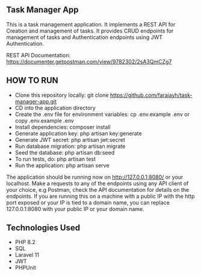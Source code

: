 ## Task Manager App

This is a task management application. It implements a REST API for Creation and management of tasks.
It provides CRUD endpoints for management of tasks and Authentication endpoints using JWT Authentication.


REST API Documentation: https://documenter.getpostman.com/view/9782302/2sA3QmCZg7

## HOW TO RUN
- Clone this repository locally: git clone https://github.com/farajayh/task-manager-app.git
- CD into the application directory
- Create the .env file for environment variables: cp .env.example .env or copy .env.example .env
- Install dependencies: composer install
- Generate application key: php artisan key:generate
- Generate JWT secret: php artisan jwt:secret
- Run database migration: php artisan migrate
- Seed the database: php artisan db:seed
- To run tests, do: php artisan test
- Run the application: php artisan serve


The application should be running now on http://127.0.0.1:8080/ or your localhost. Make a requests to any of the endpoints using any API client of your choice, e.g Postman, check the API documentation for details on the endpoints. If you are running this on a machine with a public IP with the http port exposed or your IP is tied to a domain name, you can replace 127.0.0.1:8080 with your public IP or your domain name.


## Technologies Used
- PHP 8.2
- SQL
- Laravel 11
- JWT
- PHPUnit